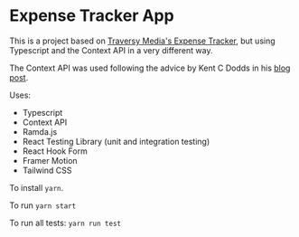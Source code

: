 # Expense Tracker App

This is a project based on [Traversy Media's Expense Tracker](https://www.youtube.com/watch?v=XuFDcZABiDQ), but using Typescript and the Context API in a very different way.

The Context API was used following the advice by Kent C Dodds in his [blog post](https://kentcdodds.com/blog/how-to-use-react-context-effectively).

Uses:

- Typescript
- Context API
- Ramda.js
- React Testing Library (unit and integration testing)
- React Hook Form
- Framer Motion
- Tailwind CSS

To install `yarn`.

To run `yarn start`

To run all tests: `yarn run test`
